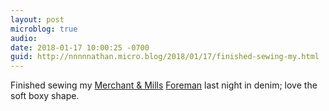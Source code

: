 ```yaml
---
layout: post
microblog: true
audio: 
date: 2018-01-17 10:00:25 -0700
guid: http://nnnnnathan.micro.blog/2018/01/17/finished-sewing-my.html
---
```

Finished sewing my [Merchant & Mills](http://merchantandmills.com/) [Foreman](http://merchantandmills.com/store/patterns/the-foreman/) last night in denim; love the soft boxy shape.
